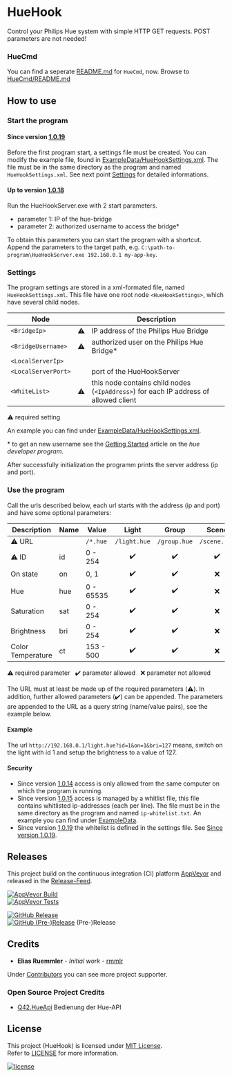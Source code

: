 # HueHook
Control your Philips Hue system with simple HTTP GET requests. POST parameters are not needed!

### HueCmd
You can find a seperate [README.md](HueCmd/README.md) for `HueCmd`, now. Browse to [HueCmd/README.md](HueCmd/README.md)

## How to use

### Start the program

#### Since version [1.0.19](https://github.com/rmmlr/HueHook/releases/tag/1.0.19)
Before the first program start, a settings file must be created. You can modify the example file, found in [ExampleData/HueHookSettings.xml](https://github.com/rmmlr/HueHook/blob/master/ExampleData/HueHookSettings.xml). The file must be in the same directory as the program and named `HueHookSettings.xml`. See next point [Settings](#settings) for detailed informations.

#### Up to version [1.0.18](https://github.com/rmmlr/HueHook/releases/tag/1.0.18)
Run the HueHookServer.exe with 2 start parameters.
* parameter 1: IP of the hue-bridge
* parameter 2: authorized username to access the bridge*

To obtain this parameters you can start the program with a shortcut. Append the parameters to the target path, e.g. `C:\path-to-program\HueHookServer.exe 192.168.0.1 my-app-key`.

### Settings
The program settings are stored in a xml-formated file, named `HueHookSettings.xml`.
This file have one root node `<HueHookSettings>`, which have several child nodes.

|Node               |         |Description                                                                         |
|-------------------|:-------:|------------------------------------------------------------------------------------|
|`<BridgeIp>`       |:warning:|IP address of the Philips Hue Bridge                                                |
|`<BridgeUsername>` |:warning:|authorized user on the Philips Hue Bridge*                                          |
|`<LocalServerIp>`  |         |                                                                                    |
|`<LocalServerPort>`|         |port of the HueHookServer                                                           |
|`<WhiteList>`      |:warning:|this node contains child nodes (`<IpAddress>`) for each IP address of allowed client|

:warning: required setting

An example you can find under [ExampleData/HueHookSettings.xml](https://github.com/rmmlr/HueHook/blob/master/ExampleData/HueHookSettings.xml).

\* to get an new username see the [Getting Started](https://www.developers.meethue.com/documentation/getting-started) article on the *hue developer program*.


After successfully initialization the programm prints the server address (ip and port).

### Use the program

Call the urls described below, each url starts with the address (ip and port) and have some optional parameters:

|Description       |Name|Value      |Light             |Group             |Scene             |
|------------------|----|-----------|:----------------:|:----------------:|:----------------:|
|:warning: URL     |    |`/*.hue`   |`/light.hue`      |`/group.hue`      |`/scene.hue`      |
|:warning: ID      |id  |0 - 254    |:heavy_check_mark:|:heavy_check_mark:|:heavy_check_mark:|
|On state          |on  |0, 1       |:heavy_check_mark:|:heavy_check_mark:|:x:               |
|Hue               |hue |0 - 65535  |:heavy_check_mark:|:heavy_check_mark:|:x:               |
|Saturation        |sat |0 - 254    |:heavy_check_mark:|:heavy_check_mark:|:x:               |
|Brightness        |bri |0 - 254    |:heavy_check_mark:|:heavy_check_mark:|:x:               |
|Color Temperature |ct  |153 - 500  |:heavy_check_mark:|:heavy_check_mark:|:x:               |

:warning: required parameter &nbsp; :heavy_check_mark: parameter allowed &nbsp; :x: parameter not allowed

The URL must at least be made up of the required parameters (:warning:). In addition, further allowed parameters (:heavy_check_mark:) can be appended. The parameters are appended to the URL as a query string (name/value pairs), see the example below.

#### Example
The url `http://192.168.0.1/light.hue?id=1&on=1&bri=127` means, switch on the light with id 1 and setup the brightness to a value of 127.

#### Security
* Since version [1.0.14](https://github.com/rmmlr/HueHook/releases/tag/1.0.14) access is only allowed from the same computer on which the program is running.
* Since version [1.0.15](https://github.com/rmmlr/HueHook/releases/tag/1.0.15) access is managed by a whitlist file, this file contains whitlisted ip-addresses (each per line). The file must be in the same directory as the program and named `ip-whitelist.txt`. An example you can find under [ExampleData](https://github.com/rmmlr/HueHook/blob/master/ExampleData).
* Since version [1.0.19](https://github.com/rmmlr/HueHook/releases/tag/1.0.19) the whitelist is defined in the settings file. See [Since version 1.0.19](https://github.com/rmmlr/HueHook/blob/develop/README.md#since-version-1019).

## Releases
This project build on the continuous integration (CI) platform [AppVeyor](https://www.appveyor.com/) and released in the [Release-Feed](https://github.com/rmmlr/HueHook/releases).

[![AppVeyor Build](https://img.shields.io/appveyor/ci/rmmlr/huehook.svg)](https://ci.appveyor.com/project/rmmlr/huehook)  
[![AppVeyor Tests](https://img.shields.io/appveyor/tests/rmmlr/HueHook/master.svg)](https://ci.appveyor.com/project/rmmlr/HueHook/build/tests)

[![GitHub Release](https://img.shields.io/github/release/rmmlr/huehook.svg)](https://github.com/rmmlr/huehook/releases/latest)  
[![GitHub (Pre-)Release](https://img.shields.io/github/release/rmmlr/huehook/all.svg)](https://github.com/rmmlr/huehook/releases) (Pre-)Release



## Credits

* **Elias Ruemmler** - *Initial work* - [rmmlr](https://github.com/rmmlr)

Under [Contributors](https://github.com/rmmlr/HueHook/contributors) you can see more project supporter.

### Open Source Project Credits

* [Q42.HueApi](https://github.com/Q42/Q42.HueApi) Bedienung der Hue-API

## License

This project (HueHook) is licensed under  [MIT License](http://www.opensource.org/licenses/mit-license.php "Read more about the MIT license form").  
Refer to [LICENSE](https://github.com/rmmlr/HueHook/blob/master/LICENSE.txt) for more information.

[![license](https://img.shields.io/github/license/rmmlr/HueHook.svg)](https://github.com/rmmlr/HueHook/blob/master/LICENSE.txt) 
